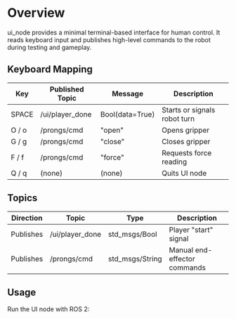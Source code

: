 # Overview

ui_node provides a minimal terminal-based interface for human control. It reads keyboard input and publishes high-level commands to the robot during testing and gameplay.

## Keyboard Mapping

| Key      | Published Topic   | Message           | Description                         |
|----------|-------------------|-------------------|-------------------------------------|
| SPACE    | /ui/player_done   | Bool(data=True)   | Starts or signals robot turn        |
| O / o    | /prongs/cmd       | "open"            | Opens gripper                       |
| G / g    | /prongs/cmd       | "close"           | Closes gripper                      |
| F / f    | /prongs/cmd       | "force"           | Requests force reading              |
| Q / q    | (none)            | (none)            | Quits UI node                       |

## Topics

| Direction | Topic            | Type             | Description                          |
|-----------|------------------|------------------|--------------------------------------|
| Publishes | /ui/player_done  | std_msgs/Bool    | Player "start" signal                |
| Publishes | /prongs/cmd      | std_msgs/String  | Manual end-effector commands         |

## Usage

Run the UI node with ROS 2: